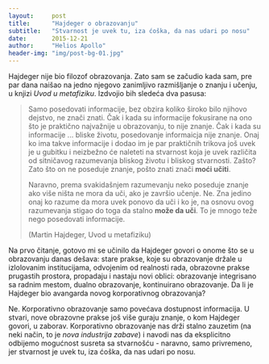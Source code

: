 ```yaml
---
layout:     post
title:      "Hajdeger o obrazovanju"
subtitle:   "Stvarnost je uvek tu, iza ćoška, da nas udari po nosu"
date:       2015-12-21
author:     "Helios Apollo"
header-img: "img/post-bg-01.jpg"
---
```


<p>Hajdeger nije bio filozof obrazovanja. Zato sam se začudio kada sam, pre par dana naišao na jedno njegovo zanimljivo razmišljanje o znanju i učenju, u knjizi <em>Uvod u metafiziku</em>. Izdvojio bih sledeća dva pasusa:</p>
<blockquote><p>Samo posedovati informacije, bez obzira koliko široko bilo njihovo dejstvo, ne znači znati. Čak i kada su informacije fokusirane na ono što je praktično najvažnije u obrazovanju, to nije znanje. Čak i kada su informacije ... bliske životu, posedovanje informaicja nije znanje. Onaj ko ima takve informacije i dodao im je par praktičnih trikova još uvek je u gubitku i neizbežno će naleteti na stvarnost koja je uvek različita od sitničavog razumevanja bliskog životu i bliskog stvarnosti. Zašto? Zato što on ne poseduje znanje, pošto znati znači <strong>moći učiti</strong>. </p>
<p>Naravno, prema svakidašnjem razumevanju neko poseduje znanje ako više ništa ne mora da uči, ako je završio učenje. Ne. Zna jedino onaj ko razume da mora uvek ponovo da uči i ko je, na osnovu ovog razumevanja stigao do toga da stalno <strong>može da uči</strong>. To je mnogo teže nego posedovati informacije.</p>
(Martin Hajdeger, Uvod u metafiziku)</blockquote>
<p>Na prvo čitanje, gotovo mi se učinilo da Hajdeger govori o onome što se u obrazovanju danas dešava: stare prakse, koje su obrazovanje držale u izlolovanim institucijama, odvojenim od realnosti rada, obrazovne prakse prugastih prostora, propadaju i nastaju novi oblici: obrazovanje integrisano sa radnim mestom, dualno obrazovanje, kontinuirano obrazovanje. Da li je Hajdeger bio avangarda novog korporativnog obrazovanja?</p>
<p>Ne. Korporativno obrazovanje samo povećava dostupnost informacija. U stvari, nove obrazovne prakse još više guraju znanje, o kom Hajdeger govori, u zaborav. Korporativno obrazovanje nas drži stalno zauzetim (na neki način, to je <em>nova industrija zabave</em>) i navodi nas da eksplicitno odbijemo mogućnost susreta sa stvarnošću - naravno, samo privremeno, jer stvarnost je uvek tu, iza ćoška, da nas udari po nosu.</p>